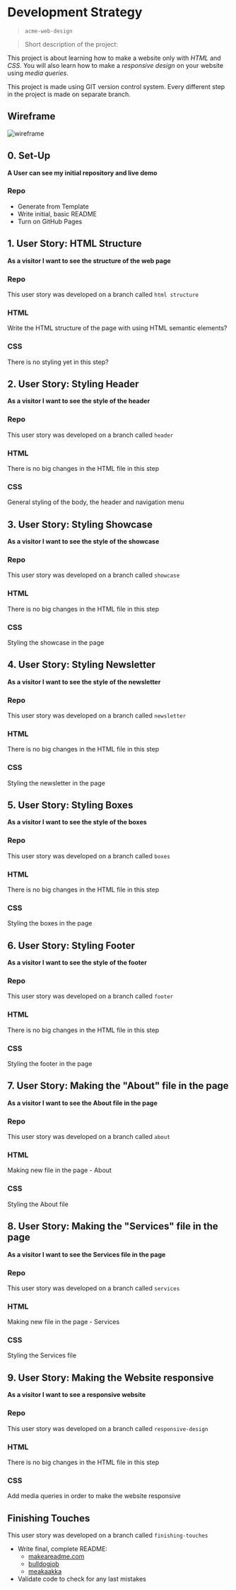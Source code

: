 # Development Strategy

> `acme-web-design`

> Short description of the project:

This project is about learning how to make a website only with _HTML_ and _CSS_. You will also learn how to make a _responsive design_ on your website using _media queries_.

This project is made using GIT version control system. Every different step in the project is made on separate branch.

## Wireframe

<!-- include a wireframe for your project in this repository, and display it here -->
<!-- wireframe.cc is a good site for getting started with wireframes -->

![wireframe](./img/wireframe.png)

## 0. Set-Up

**A User can see my initial repository and live demo**

### Repo

- Generate from Template
- Write initial, basic README
- Turn on GitHub Pages

## 1. User Story: HTML Structure

**As a visitor I want to see the structure of the web page**

### Repo

This user story was developed on a branch called `html structure`

### HTML

Write the HTML structure of the page with using HTML semantic elements?

### CSS

There is no styling yet in this step?

## 2. User Story: Styling Header

**As a visitor I want to see the style of the header**

### Repo

This user story was developed on a branch called `header`

### HTML

There is no big changes in the HTML file in this step

### CSS

General styling of the body, the header and navigation menu

## 3. User Story: Styling Showcase

**As a visitor I want to see the style of the showcase**

### Repo

This user story was developed on a branch called `showcase`

### HTML

There is no big changes in the HTML file in this step

### CSS

Styling the showcase in the page

## 4. User Story: Styling Newsletter

**As a visitor I want to see the style of the newsletter**

### Repo

This user story was developed on a branch called `newsletter`

### HTML

There is no big changes in the HTML file in this step

### CSS

Styling the newsletter in the page

## 5. User Story: Styling Boxes

**As a visitor I want to see the style of the boxes**

### Repo

This user story was developed on a branch called `boxes`

### HTML

There is no big changes in the HTML file in this step

### CSS

Styling the boxes in the page

## 6. User Story: Styling Footer

**As a visitor I want to see the style of the footer**

### Repo

This user story was developed on a branch called `footer`

### HTML

There is no big changes in the HTML file in this step

### CSS

Styling the footer in the page

## 7. User Story: Making the "About" file in the page

**As a visitor I want to see the About file in the page**

### Repo

This user story was developed on a branch called `about`

### HTML

Making new file in the page - About

### CSS

Styling the About file

## 8. User Story: Making the "Services" file in the page

**As a visitor I want to see the Services file in the page**

### Repo

This user story was developed on a branch called `services`

### HTML

Making new file in the page - Services

### CSS

Styling the Services file

## 9. User Story: Making the Website responsive

**As a visitor I want to see a responsive website**

### Repo

This user story was developed on a branch called `responsive-design`

### HTML

There is no big changes in the HTML file in this step

### CSS

Add media queries in order to make the website responsive

## Finishing Touches

This user story was developed on a branch called `finishing-touches`

- Write final, complete README:
  - [makeareadme.com](https://www.makeareadme.com/)
  - [bulldogjob](https://bulldogjob.com/news/449-how-to-write-a-good-readme-for-your-github-project)
  - [meakaakka](https://medium.com/@meakaakka/a-beginners-guide-to-writing-a-kickass-readme-7ac01da88ab3)
- Validate code to check for any last mistakes
